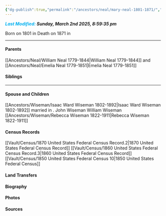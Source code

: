 ```yaml
---
{"dg-publish":true,"permalink":"/ancestors/neal/mary-neal-1801-1871/","tags":["Mary-Neal"]}
---
```


***<font color="#00b0f0">Last Modified:</font> Sunday, March 2nd 2025, 8:59:35 pm***

Born on  1801 in <!-- link to place -->
Death on 1871 in <!-- link to place -->

---
#### Parents

[[Ancestors/Neal/William Neal 1779-1844\|William Neal 1779-1844]] and [[Ancestors/Neal/Emelia Neal 1779-1851\|Emelia Neal 1779-1851]]
#### Siblings
<!-- Link to sibling -->

---
#### Spouse and Children
[[Ancestors/Wiseman/Isaac Ward Wiseman 1802-1892\|Isaac Ward Wiseman 1802-1892]] married <!-- link to date --> in <!-- link to place -->.
John Wiseman
William Wiseman
[[Ancestors/Wiseman/Rebecca Wiseman 1822-1911\|Rebecca Wiseman 1822-1911]]
#### Census Records
[[Vault/Census/1870 United States Federal Census Record.2\|1870 United States Federal Census Record]]
[[Vault/Census/1860 United States Federal Census Record.3\|1860 United States Federal Census Record]]
[[Vault/Census/1850 United States Federal Census 10\|1850 United States Federal Census]]
#### Land Transfers

#### Biography

#### Photos

#### Sources

